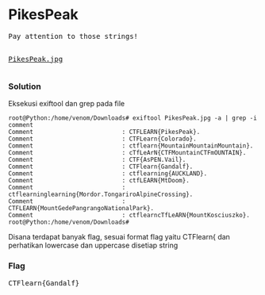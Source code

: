 <h1><b>PikesPeak</h1></b>
<pre>
Pay attention to those strings!

<a href='https://ctflearn.com/challenge/download/935'>PikesPeak.jpg</a> 
</pre>
</b><h3>Solution</h3></b>
<p>Eksekusi exiftool dan grep pada file</p>

```console
root@Python:/home/venom/Downloads# exiftool PikesPeak.jpg -a | grep -i comment
Comment                         : CTFLEARN{PikesPeak}.
Comment                         : CTFLearn{Colorado}.
Comment                         : ctflearn{MountainMountainMountain}.
Comment                         : cTfLeArN{CTFMountainCTFmOUNTAIN}.
Comment                         : CTF{AsPEN.Vail}.
Comment                         : CTFlearn{Gandalf}.
Comment                         : ctflearning{AUCKLAND}.
Comment                         : ctfLEARN{MtDoom}.
Comment                         : ctflearninglearning{Mordor.TongariroAlpineCrossing}.
Comment                         : CTFLEARN{MountGedePangrangoNationalPark}.
Comment                         : ctflearncTfLeARN{MountKosciuszko}.
root@Python:/home/venom/Downloads# 
```
<p>Disana terdapat banyak flag, sesuai format flag yaitu CTFlearn{ dan perhatikan lowercase dan uppercase disetiap string</p>
</b><h3>Flag</h3></b>
<pre>
CTFlearn{Gandalf}
</pre>
